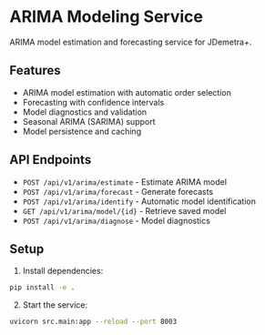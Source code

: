 # ARIMA Modeling Service

ARIMA model estimation and forecasting service for JDemetra+.

## Features

- ARIMA model estimation with automatic order selection
- Forecasting with confidence intervals
- Model diagnostics and validation
- Seasonal ARIMA (SARIMA) support
- Model persistence and caching

## API Endpoints

- `POST /api/v1/arima/estimate` - Estimate ARIMA model
- `POST /api/v1/arima/forecast` - Generate forecasts
- `POST /api/v1/arima/identify` - Automatic model identification
- `GET /api/v1/arima/model/{id}` - Retrieve saved model
- `POST /api/v1/arima/diagnose` - Model diagnostics

## Setup

1. Install dependencies:
```bash
pip install -e .
```

2. Start the service:
```bash
uvicorn src.main:app --reload --port 8003
```